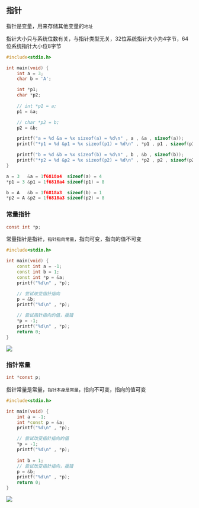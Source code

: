 <!--
 * @Description: 
 * @Version: 1.0
 * @Author: DaLao
 * @Email: dalao_li@163.com
 * @Date: 2022-01-08 10:45:40
 * @LastEditors: dalao
 * @LastEditTime: 2022-04-05 22:41:52
-->

## 指针

指针是变量，用来存储其他变量的`地址`

指针大小只与系统位数有关，与指针类型无关，32位系统指针大小为4字节，64位系统指针大小位8字节

```c
#include<stdio.h>

int main(void) {
    int a = 3;
    char b = 'A';

    int *p1;
    char *p2;
    
    // int *p1 = a;
    p1 = &a;

    // char *p2 = b;
    p2 = &b;

    printf("a = %d &a = %x sizeof(a) = %d\n" , a , &a , sizeof(a));
    printf("*p1 = %d &p1 = %x sizeof(p1) = %d\n" , *p1 , p1 , sizeof(p1));

    printf("b = %d &b = %x sizeof(b) = %d\n" , b , &b , sizeof(b));
    printf("*p2 = %d &p2 = %x sizeof(p2) = %d\n" , *p2 , p2 , sizeof(p2));
}
```

```c
a = 3   &a = 1f6818a4  sizeof(a) = 4
*p1 = 3 &p1 = 1f6818a4 sizeof(p1) = 8

b = A   &b = 1f6818a3  sizeof(b) = 1
*p2 = A &p2 = 1f6818a3 sizeof(p2) = 8
```


### 常量指针

```c
const int *p;
```

常量指针是指针，`指针指向常量`，指向可变，指向的值不可变

```c++
#include<stdio.h>

int main(void) {
    const int a = -1;
    const int b = 1;
    const int *p = &a;
    printf("%d\n" , *p);

    // 尝试改变指针指向
    p = &b;
    printf("%d\n" , *p);

    // 尝试指针指向的值，报错
    *p = -1;
    printf("%d\n" , *p);
    return 0;
}
```

![](https://cdn.hurra.ltd/img/20220113112830.png)


### 指针常量

```c
int *const p;
```

指针常量是常量，`指针本身是常量`，指向不可变，指向的值可变

```c++
#include<stdio.h>

int main(void) {
    int a = -1;
    int *const p = &a;
    printf("%d\n" , *p);

    // 尝试改变指针指向的值
    *p = -1;
    printf("%d\n" , *p);
    
    int b = 1;
    // 尝试改变指针指向，报错
    p = &b;
    printf("%d\n" , *p);
    return 0;
}
```

![](https://cdn.hurra.ltd/img/20220113113155.png)